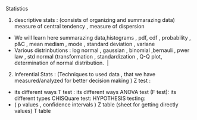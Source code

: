Statistics

1. descriptive stats :   (consists of organizing and summarazing data) measure of central tendency , measure of dispersion                                
- We will learn here summarazing data,histograms , pdf, cdf , probability , p&C , mean mediam , mode , standard deviation , variane
- Various distrinbutions :  log normal , gaussian , binomial ,bernauli , pwer law , std normal (transformation , standardization , Q-Q plot, determination of normal distribution. 
    |
2. Inferential Stats : (Techniques to used data , that we have measured/analyzed for better decision making ) Z test : 
- its different ways T test : its different ways ANOVA test (F test): its different types CHISQuare test: HYPOTHESIS testing: 
- ( p values , confidence intervals ) Z table (sheet for getting directly values) T table 
